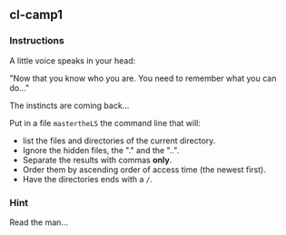 ## cl-camp1

### Instructions

A little voice speaks in your head:

"Now that you know who you are. You need to remember what you can do..."

The instincts are coming back...

Put in a file `mastertheLS` the command line that will:

- list the files and directories of the current directory.
- Ignore the hidden files, the "." and the "..".
- Separate the results with commas **only**.
- Order them by ascending order of access time (the newest first).
- Have the directories ends with a `/`.

### Hint

Read the man...
